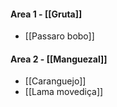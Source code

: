 #### Area 1 - [[Gruta]]
- [[Passaro bobo]]

#### Area 2 - [[Manguezal]]
- [[Caranguejo]]
- [[Lama movediça]] 